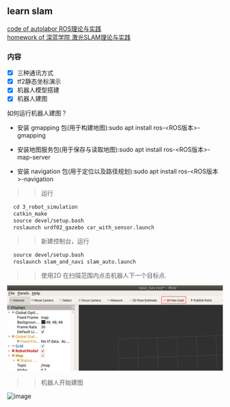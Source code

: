 ## learn slam

[code of autolabor ROS理论与实践](http://www.autolabor.com.cn/book/ROSTutorials/index.html)  
[homework of 深蓝学院 激光SLAM理论与实践](https://www.shenlanxueyuan.com/course/522)  


### 内容
- [x] 三种通讯方式 
- [x] tf2静态坐标演示
- [x] 机器人模型搭建
- [x] 机器人建图

如何运行机器人建图？  
* 安装 gmapping 包(用于构建地图):sudo apt install ros-<ROS版本>-gmapping

* 安装地图服务包(用于保存与读取地图):sudo apt install ros-<ROS版本>-map-server

* 安装 navigation 包(用于定位以及路径规划):sudo apt install ros-<ROS版本>-navigation  

>>运行


      cd 3_robot_simulation 
      catkin_make  
      source devel/setup.bash  
      roslaunch urdf02_gazebo car_with_sensor.launch  

>>新建控制台，运行

      source devel/setup.bash  
      roslaunch slam_and_navi slam_auto.launch 

>>使用2D 在扫描范围内点击机器人下一个目标点.  

![image](https://github.com/yaodix/learn_slam/blob/master/.file/2D%20nav%20goal.png)  

>>机器人开始建图  

![image](https://github.com/yaodix/learn_slam/blob/master/.file/slam_auto.gif)